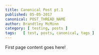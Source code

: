 ```yaml
---
title: Canonical Post pt.1
published: 05-05-2017
canonical: POST_THREAD_NAME
author: Brandtley McMinn
category: [ testing, posts ]
tags:   [ test, posts, canonical, tags ]
---
```

First page content goes here!
